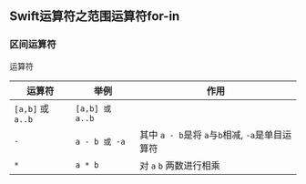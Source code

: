 ## Swift运算符之范围运算符for-in

### 区间运算符

运算符

| 运算符 |举例 | 作用 |
| --- | --- | --- |
| `[a,b]` 或 `a..b` | `[a,b] 或 a..b` |  |
| `-` | `a - b 或 -a` | 其中 `a - b`是将 `a`与`b`相减, `-a`是单目运算符 |
| `*` | `a * b` | 对 `a` `b` 两数进行相乘 |





















